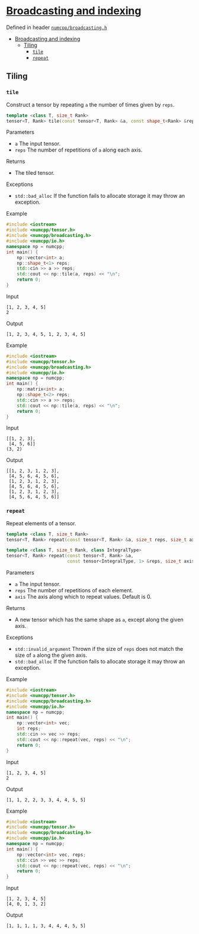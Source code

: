 # [Broadcasting and indexing](readme.md)

Defined in header [`numcpp/broadcasting.h`](/include/numcpp/broadcasting.h)

- [Broadcasting and indexing](#broadcasting-and-indexing)
  - [Tiling](#tiling)
    - [`tile`](#tile)
    - [`repeat`](#repeat)

## Tiling

### `tile`

Construct a tensor by repeating `a` the number of times given by `reps`.
```cpp
template <class T, size_t Rank>
tensor<T, Rank> tile(const tensor<T, Rank> &a, const shape_t<Rank> &reps);
```

Parameters

* `a` The input tensor.
* `reps` The number of repetitions of `a` along each axis.

Returns

* The tiled tensor.

Exceptions

* `std::bad_alloc` If the function fails to allocate storage it may throw an exception.

Example

```cpp
#include <iostream>
#include <numcpp/tensor.h>
#include <numcpp/broadcasting.h>
#include <numcpp/io.h>
namespace np = numcpp;
int main() {
    np::vector<int> a;
    np::shape_t<1> reps;
    std::cin >> a >> reps;
    std::cout << np::tile(a, reps) << "\n";
    return 0;
}
```

Input

```
[1, 2, 3, 4, 5]
2
```

Output

```
[1, 2, 3, 4, 5, 1, 2, 3, 4, 5]
```

Example

```cpp
#include <iostream>
#include <numcpp/tensor.h>
#include <numcpp/broadcasting.h>
#include <numcpp/io.h>
namespace np = numcpp;
int main() {
    np::matrix<int> a;
    np::shape_t<2> reps;
    std::cin >> a >> reps;
    std::cout << np::tile(a, reps) << "\n";
    return 0;
}
```

Input

```
[[1, 2, 3],
 [4, 5, 6]]
(3, 2)
```

Output

```
[[1, 2, 3, 1, 2, 3],
 [4, 5, 6, 4, 5, 6],
 [1, 2, 3, 1, 2, 3],
 [4, 5, 6, 4, 5, 6],
 [1, 2, 3, 1, 2, 3],
 [4, 5, 6, 4, 5, 6]]
```

### `repeat`

Repeat elements of a tensor.
```cpp
template <class T, size_t Rank>
tensor<T, Rank> repeat(const tensor<T, Rank> &a, size_t reps, size_t axis = 0);

template <class T, size_t Rank, class IntegralType>
tensor<T, Rank> repeat(const tensor<T, Rank> &a,
                       const tensor<IntegralType, 1> &reps, size_t axis = 0);
```

Parameters

* `a` The input tensor.
* `reps` The number of repetitions of each element.
* `axis` The axis along which to repeat values. Default is 0.

Returns

* A new tensor which has the same shape as `a`, except along the given axis.

Exceptions

* `std::invalid_argument` Thrown if the size of `reps` does not match the size of `a` along the given axis.
* `std::bad_alloc` If the function fails to allocate storage it may throw an exception.

Example

```cpp
#include <iostream>
#include <numcpp/tensor.h>
#include <numcpp/broadcasting.h>
#include <numcpp/io.h>
namespace np = numcpp;
int main() {
    np::vector<int> vec;
    int reps;
    std::cin >> vec >> reps;
    std::cout << np::repeat(vec, reps) << "\n";
    return 0;
}
```

Input

```
[1, 2, 3, 4, 5]
2
```

Output

```
[1, 1, 2, 2, 3, 3, 4, 4, 5, 5]
```

Example

```cpp
#include <iostream>
#include <numcpp/tensor.h>
#include <numcpp/broadcasting.h>
#include <numcpp/io.h>
namespace np = numcpp;
int main() {
    np::vector<int> vec, reps;
    std::cin >> vec >> reps;
    std::cout << np::repeat(vec, reps) << "\n";
    return 0;
}
```

Input

```
[1, 2, 3, 4, 5]
[4, 0, 1, 3, 2]
```

Output

```
[1, 1, 1, 1, 3, 4, 4, 4, 5, 5]
```

